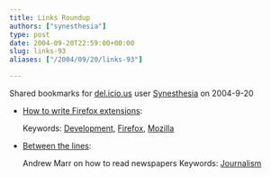 ```yaml
---
title: Links Roundup
authors: ["synesthesia"]
type: post
date: 2004-09-20T22:59:00+00:00
slug: links-93 
aliases: ["/2004/09/20/links-93"]

---
```

Shared bookmarks for [del.icio.us][1] user  [Synesthesia][2] on 2004-9-20

  * [How to write Firefox extensions][3]:
   
    Keywords: [Development][4], [Firefox][5], [Mozilla][6]
  * [Between the lines][7]:
  
    Andrew Marr on how to read newspapers Keywords: [Journalism][8]

 [1]: https://del.icio.us/
 [2]: https://del.icio.us/synesthesia
 [3]: https://extensions.roachfiend.com/howto.php "https://extensions.roachfiend.com/howto.php"
 [4]: https://del.icio.us/synesthesia/Development
 [5]: https://del.icio.us/synesthesia/Firefox
 [6]: https://del.icio.us/synesthesia/Mozilla
 [7]: https://media.guardian.co.uk/site/story/0,14173,1308492,00.html "https://media.guardian.co.uk/site/story/0,14173,1308492,00.html"
 [8]: https://del.icio.us/synesthesia/Journalism
